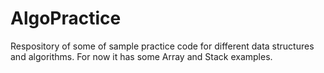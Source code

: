# AlgoPractice
Respository of some of sample practice code for different data structures and algorithms. For now it has some Array and Stack examples.
